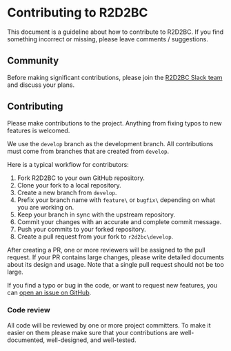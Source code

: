 # Contributing to R2D2BC

This document is a guideline about how to contribute to R2D2BC. If you find something incorrect or missing, please leave comments / suggestions.

## Community

Before making significant contributions, please join the [R2D2BC Slack team](https://join.slack.com/t/r2d2bc/shared_invite/zt-gisndbu8-ecMkJ3Z1tZL8QU7_x5eLRA) and discuss your plans.

## Contributing

Please make contributions to the project.  Anything from fixing typos to new features is welcomed.

We use the `develop` branch as the development branch.  All contributions must come from branches that are created from `develop`.

Here is a typical workflow for contributors:

1. Fork R2D2BC to your own GitHub repository. 
2. Clone your fork to a local repository.
3. Create a new branch from `develop`.
4. Prefix your branch name with `feature\` or `bugfix\` depending on what you are working on.
4. Keep your branch in sync with the upstream repository.
5. Commit your changes with an accurate and complete commit message.
6. Push your commits to your forked repository.
7. Create a pull request from your fork to `r2d2bc\develop`.

After creating a PR, one or more reviewers will be assigned to the pull request.
If your PR contains large changes, please write detailed documents about its design and usage.
Note that a single pull request should not be too large.

If you find a typo or bug in the code, or want to request new features,
you can [open an issue on GitHub](https://github.com/d-i-t-a/r2d2bc/issues/new).

### Code review

All code will be reviewed by one or more project committers. To make it easier on them please make sure that your contributions are well-documented, well-designed, and well-tested.  
